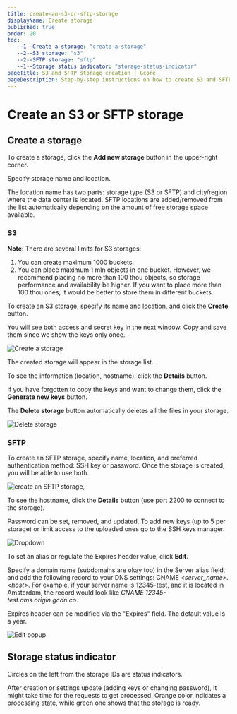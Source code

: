 ```yaml
---
title: create-an-s3-or-sftp-storage
displayName: Create storage
published: true
order: 20
toc:
   --1--Create a storage: "create-a-storage"
   --2--S3 storage: "s3"
   --2--SFTP storage: "sftp"
   --1--Storage status indicator: "storage-status-indicator"
pageTitle: S3 and SFTP storage creation | Gcore
pageDescription: Step-by-step instructions on how to create S3 and SFTP storage.
---
```

# Create an S3 or SFTP storage

## Create a storage

To create a storage, click the **Add new storage** button in the upper-right corner.

Specify storage name and location.

The location name has two parts: storage type (S3 or SFTP) and city/region where the data center is located. SFTP locations are added/removed from the list automatically depending on the amount of free storage space available.

### S3

**Note**: There are several limits for S3 storages:

1.  You can create maximum 1000 buckets. 
2.  You can place maximum 1 mln objects in one bucket. However, we recommend placing no more than 100 thou objects, so storage performance and availability be higher. If you want to place more than 100 thou ones, it would be better to store them in different buckets. 

To create an S3 storage, specify its name and location, and click the **Create** button.

You will see both access and secret key in the next window. Copy and save them since we show the keys only once.

<img src="https://assets.gcore.pro/docs/storage/create-storage/s3-storage-created-10.png" alt="Create a storage">

The created storage will appear in the storage list.

To see the information (location, hostname), click the **Details** button.

If you have forgotten to copy the keys and want to change them, click the **Generate new keys** button.

The **Delete storage** button automatically deletes all the files in your storage.

<img src="https://assets.gcore.pro/docs/storage/create-storage/s3-storage-settings-20.png" alt="Delete storage">

### SFTP

To create an SFTP storage, specify name, location, and preferred authentication method: SSH key or password. Once the storage is created, you will be able to use both.

<img src="https://assets.gcore.pro/docs/storage/create-storage/sftp-storage-created-30.png" alt="create an SFTP storage,">

To see the hostname, click the **Details** button (use port 2200 to connect to the storage).

Password can be set, removed, and updated. To add new keys (up to 5 per storage) or limit access to the uploaded ones go to the SSH keys manager.

<img src="https://assets.gcore.pro/docs/storage/create-storage/sftp-storage-settings-40.png" alt="Dropdown">

To set an alias or regulate the Expires header value, click **Edit**.

Specify a domain name (subdomains are okay too) in the Server alias field, and add the following record to your DNS settings: CNAME *\<server_name>.\<host>*. For example, if your server name is 12345-test, and it is located in Amsterdam, the record would look like *CNAME 12345-test.ams.origin.gcdn.co.*

Expires header can be modified via the "Expires" field. The default value is a year.

<img src="https://assets.gcore.pro/docs/storage/create-storage/sftp-expires-header-50.png" alt="Edit popup">

## Storage status indicator

Circles on the left from the storage IDs are status indicators.

After creation or settings update (adding keys or changing password), it might take time for the requests to get processed. Orange color indicates a processing state, while green one shows that the storage is ready.